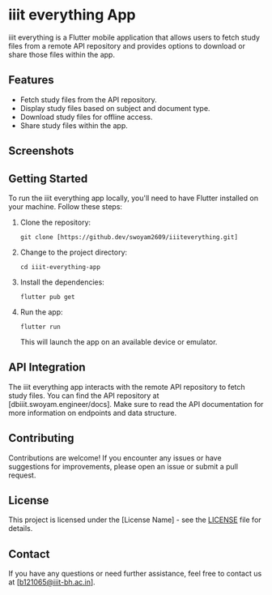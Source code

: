 # iiit everything App

iiit everything is a Flutter mobile application that allows users to fetch study files from a remote API repository and provides options to download or share those files within the app.

## Features

- Fetch study files from the API repository.
- Display study files based on subject and document type.
- Download study files for offline access.
- Share study files within the app.

## Screenshots



## Getting Started

To run the iiit everything app locally, you'll need to have Flutter installed on your machine. Follow these steps:

1. Clone the repository:

   ```shell
   git clone [https://github.dev/swoyam2609/iiiteverything.git]
   ```

2. Change to the project directory:

   ```shell
   cd iiit-everything-app
   ```

3. Install the dependencies:

   ```shell
   flutter pub get
   ```

4. Run the app:

   ```shell
   flutter run
   ```

   This will launch the app on an available device or emulator.

## API Integration

The iiit everything app interacts with the remote API repository to fetch study files. You can find the API repository at [dbiiit.swoyam.engineer/docs]. Make sure to read the API documentation for more information on endpoints and data structure.

## Contributing

Contributions are welcome! If you encounter any issues or have suggestions for improvements, please open an issue or submit a pull request.

## License

This project is licensed under the [License Name] - see the [LICENSE](LICENSE) file for details.

## Contact

If you have any questions or need further assistance, feel free to contact us at [b121065@iiit-bh.ac.in].
